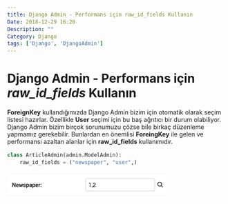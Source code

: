 ```yaml
---
title: Django Admin - Performans için raw_id_fields Kullanın
Date: 2018-12-29 16:20
Description: ""
Category: Django
tags: ['Django', 'DjangoAdmin']
---
```


# Django Admin - Performans için *raw_id_fields* Kullanın

**ForeignKey** kullandığımızda Django Admin bizim için otomatik olarak seçim listesi hazırlar. Özellikle **User** seçimi için bu baş ağrıtıcı bir durum olabiliyor. Django Admin bizim birçok sorunumuzu çözse bile birkaç düzenleme yapmamız gerekebilir. Bunlardan en önemlisi **ForeingKey** ile gelen ve performansı azaltan alanlar için **raw_id_fields** kullanımıdır.

```python
class ArticleAdmin(admin.ModelAdmin):
    raw_id_fields = ("newspaper", "user",)
```

![Django Admin raw_fields](../img/django_raw_id_fields.png)